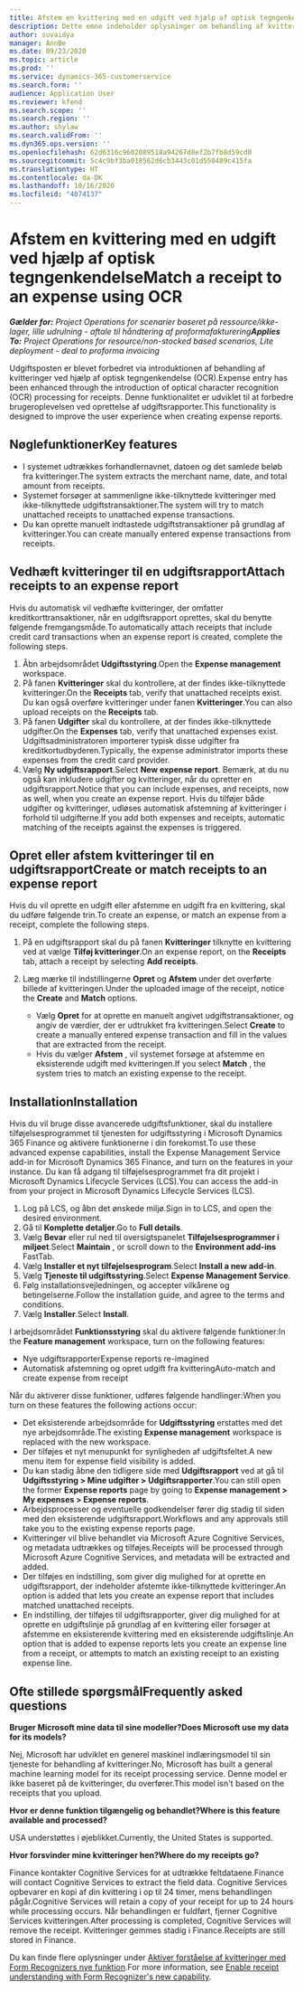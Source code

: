 ```yaml
---
title: Afstem en kvittering med en udgift ved hjælp af optisk tegngenkendelse
description: Dette emne indeholder oplysninger om behandling af kvitteringer ved hjælp af optisk tegngenkendelse (OCR).
author: suvaidya
manager: AnnBe
ms.date: 09/23/2020
ms.topic: article
ms.prod: ''
ms.service: dynamics-365-customerservice
ms.search.form: ''
audience: Application User
ms.reviewer: kfend
ms.search.scope: ''
ms.search.region: ''
ms.author: shylaw
ms.search.validFrom: ''
ms.dyn365.ops.version: ''
ms.openlocfilehash: 62d6316c9602089518a94267d8ef2b7fb8d59cd0
ms.sourcegitcommit: 5c4c9bf3ba018562d6cb3443c01d550489c415fa
ms.translationtype: HT
ms.contentlocale: da-DK
ms.lasthandoff: 10/16/2020
ms.locfileid: "4074137"
---
```

# <a name="match-a-receipt-to-an-expense-using-ocr"></a><span data-ttu-id="80096-103">Afstem en kvittering med en udgift ved hjælp af optisk tegngenkendelse</span><span class="sxs-lookup"><span data-stu-id="80096-103">Match a receipt to an expense using OCR</span></span>

<span data-ttu-id="80096-104">_**Gælder for:** Project Operations for scenarier baseret på ressource/ikke-lager, lille udrulning - aftale til håndtering af proformafakturering_</span><span class="sxs-lookup"><span data-stu-id="80096-104">_**Applies To:** Project Operations for resource/non-stocked based scenarios, Lite deployment - deal to proforma invoicing_</span></span>

<span data-ttu-id="80096-105">Udgiftsposten er blevet forbedret via introduktionen af behandling af kvitteringer ved hjælp af optisk tegngenkendelse (OCR).</span><span class="sxs-lookup"><span data-stu-id="80096-105">Expense entry has been enhanced through the introduction of optical character recognition (OCR) processing for receipts.</span></span> <span data-ttu-id="80096-106">Denne funktionalitet er udviklet til at forbedre brugeroplevelsen ved oprettelse af udgiftsrapporter.</span><span class="sxs-lookup"><span data-stu-id="80096-106">This functionality is designed to improve the user experience when creating expense reports.</span></span>

## <a name="key-features"></a><span data-ttu-id="80096-107">Nøglefunktioner</span><span class="sxs-lookup"><span data-stu-id="80096-107">Key features</span></span>

- <span data-ttu-id="80096-108">I systemet udtrækkes forhandlernavnet, datoen og det samlede beløb fra kvitteringer.</span><span class="sxs-lookup"><span data-stu-id="80096-108">The system extracts the merchant name, date, and total amount from receipts.</span></span>
- <span data-ttu-id="80096-109">Systemet forsøger at sammenligne ikke-tilknyttede kvitteringer med ikke-tilknyttede udgiftstransaktioner.</span><span class="sxs-lookup"><span data-stu-id="80096-109">The system will try to match unattached receipts to unattached expense transactions.</span></span>
- <span data-ttu-id="80096-110">Du kan oprette manuelt indtastede udgiftstransaktioner på grundlag af kvitteringer.</span><span class="sxs-lookup"><span data-stu-id="80096-110">You can create manually entered expense transactions from receipts.</span></span>

## <a name="attach-receipts-to-an-expense-report"></a><span data-ttu-id="80096-111">Vedhæft kvitteringer til en udgiftsrapport</span><span class="sxs-lookup"><span data-stu-id="80096-111">Attach receipts to an expense report</span></span>

<span data-ttu-id="80096-112">Hvis du automatisk vil vedhæfte kvitteringer, der omfatter kreditkorttransaktioner, når en udgiftsrapport oprettes, skal du benytte følgende fremgangsmåde.</span><span class="sxs-lookup"><span data-stu-id="80096-112">To automatically attach receipts that include credit card transactions when an expense report is created, complete the following steps.</span></span>

  1. <span data-ttu-id="80096-113">Åbn arbejdsområdet **Udgiftsstyring**.</span><span class="sxs-lookup"><span data-stu-id="80096-113">Open the **Expense management** workspace.</span></span>
  2. <span data-ttu-id="80096-114">På fanen **Kvitteringer** skal du kontrollere, at der findes ikke-tilknyttede kvitteringer.</span><span class="sxs-lookup"><span data-stu-id="80096-114">On the **Receipts** tab, verify that unattached receipts exist.</span></span> <span data-ttu-id="80096-115">Du kan også overføre kvitteringer under fanen **Kvitteringer**.</span><span class="sxs-lookup"><span data-stu-id="80096-115">You can also upload receipts on the **Receipts** tab.</span></span>
  3. <span data-ttu-id="80096-116">På fanen **Udgifter** skal du kontrollere, at der findes ikke-tilknyttede udgifter.</span><span class="sxs-lookup"><span data-stu-id="80096-116">On the **Expenses** tab, verify that unattached expenses exist.</span></span> <span data-ttu-id="80096-117">Udgiftsadministratoren importerer typisk disse udgifter fra kreditkortudbyderen.</span><span class="sxs-lookup"><span data-stu-id="80096-117">Typically, the expense administrator imports these expenses from the credit card provider.</span></span>
  4. <span data-ttu-id="80096-118">Vælg **Ny udgiftsrapport**.</span><span class="sxs-lookup"><span data-stu-id="80096-118">Select **New expense report**.</span></span> <span data-ttu-id="80096-119">Bemærk, at du nu også kan inkludere udgifter og kvitteringer, når du opretter en udgiftsrapport.</span><span class="sxs-lookup"><span data-stu-id="80096-119">Notice that you can include expenses, and receipts, now as well, when you create an expense report.</span></span> <span data-ttu-id="80096-120">Hvis du tilføjer både udgifter og kvitteringer, udløses automatisk afstemning af kvitteringer i forhold til udgifterne.</span><span class="sxs-lookup"><span data-stu-id="80096-120">If you add both expenses and receipts, automatic matching of the receipts against the expenses is triggered.</span></span>

## <a name="create-or-match-receipts-to-an-expense-report"></a><span data-ttu-id="80096-121">Opret eller afstem kvitteringer til en udgiftsrapport</span><span class="sxs-lookup"><span data-stu-id="80096-121">Create or match receipts to an expense report</span></span>
<span data-ttu-id="80096-122">Hvis du vil oprette en udgift eller afstemme en udgift fra en kvittering, skal du udføre følgende trin.</span><span class="sxs-lookup"><span data-stu-id="80096-122">To create an expense, or match an expense from a receipt, complete the following steps.</span></span>

  1. <span data-ttu-id="80096-123">På en udgiftsrapport skal du på fanen **Kvitteringer** tilknytte en kvittering ved at vælge **Tilføj kvitteringer**.</span><span class="sxs-lookup"><span data-stu-id="80096-123">On an expense report, on the **Receipts** tab, attach a receipt by selecting **Add receipts**.</span></span>
  2. <span data-ttu-id="80096-124">Læg mærke til indstillingerne **Opret** og **Afstem** under det overførte billede af kvitteringen.</span><span class="sxs-lookup"><span data-stu-id="80096-124">Under the uploaded image of the receipt, notice the **Create** and **Match** options.</span></span>

      - <span data-ttu-id="80096-125">Vælg **Opret** for at oprette en manuelt angivet udgiftstransaktioner, og angiv de værdier, der er udtrukket fra kvitteringen.</span><span class="sxs-lookup"><span data-stu-id="80096-125">Select **Create** to create a manually entered expense transaction and fill in the values that are extracted from the receipt.</span></span>
      - <span data-ttu-id="80096-126">Hvis du vælger **Afstem** , vil systemet forsøge at afstemme en eksisterende udgift med kvitteringen.</span><span class="sxs-lookup"><span data-stu-id="80096-126">If you select **Match** , the system tries to match an existing expense to the receipt.</span></span>

## <a name="installation"></a><span data-ttu-id="80096-127">Installation</span><span class="sxs-lookup"><span data-stu-id="80096-127">Installation</span></span>

<span data-ttu-id="80096-128">Hvis du vil bruge disse avancerede udgiftsfunktioner, skal du installere tilføjelsesprogrammet til tjenesten for udgiftsstyring i Microsoft Dynamics 365 Finance og aktivere funktionerne i din forekomst.</span><span class="sxs-lookup"><span data-stu-id="80096-128">To use these advanced expense capabilities, install the Expense Management Service add-in for Microsoft Dynamics 365 Finance, and turn on the features in your instance.</span></span> <span data-ttu-id="80096-129">Du kan få adgang til tilføjelsesprogrammet fra dit projekt i Microsoft Dynamics Lifecycle Services (LCS).</span><span class="sxs-lookup"><span data-stu-id="80096-129">You can access the add-in from your project in Microsoft Dynamics Lifecycle Services (LCS).</span></span>

1. <span data-ttu-id="80096-130">Log på LCS, og åbn det ønskede miljø.</span><span class="sxs-lookup"><span data-stu-id="80096-130">Sign in to LCS, and open the desired environment.</span></span>
2. <span data-ttu-id="80096-131">Gå til **Komplette detaljer**.</span><span class="sxs-lookup"><span data-stu-id="80096-131">Go to **Full details**.</span></span>
3. <span data-ttu-id="80096-132">Vælg **Bevar** eller rul ned til oversigtspanelet **Tilføjelsesprogrammer i miljøet**.</span><span class="sxs-lookup"><span data-stu-id="80096-132">Select **Maintain** , or scroll down to the **Environment add-ins** FastTab.</span></span>
4. <span data-ttu-id="80096-133">Vælg **Installer et nyt tilføjelsesprogram**.</span><span class="sxs-lookup"><span data-stu-id="80096-133">Select **Install a new add-in**.</span></span>
5. <span data-ttu-id="80096-134">Vælg **Tjeneste til udgiftsstyring**.</span><span class="sxs-lookup"><span data-stu-id="80096-134">Select **Expense Management Service**.</span></span>
6. <span data-ttu-id="80096-135">Følg installationsvejledningen, og accepter vilkårene og betingelserne.</span><span class="sxs-lookup"><span data-stu-id="80096-135">Follow the installation guide, and agree to the terms and conditions.</span></span>
7. <span data-ttu-id="80096-136">Vælg **Installer**.</span><span class="sxs-lookup"><span data-stu-id="80096-136">Select **Install**.</span></span>

<span data-ttu-id="80096-137">I arbejdsområdet **Funktionsstyring** skal du aktivere følgende funktioner:</span><span class="sxs-lookup"><span data-stu-id="80096-137">In the **Feature management** workspace, turn on the following features:</span></span>

- <span data-ttu-id="80096-138">Nye udgiftsrapporter</span><span class="sxs-lookup"><span data-stu-id="80096-138">Expense reports re-imagined</span></span>
- <span data-ttu-id="80096-139">Automatisk afstemning og opret udgift fra kvittering</span><span class="sxs-lookup"><span data-stu-id="80096-139">Auto-match and create expense from receipt</span></span>

<span data-ttu-id="80096-140">Når du aktiverer disse funktioner, udføres følgende handlinger:</span><span class="sxs-lookup"><span data-stu-id="80096-140">When you turn on these features the following actions occur:</span></span>

- <span data-ttu-id="80096-141">Det eksisterende arbejdsområde for **Udgiftsstyring** erstattes med det nye arbejdsområde.</span><span class="sxs-lookup"><span data-stu-id="80096-141">The existing **Expense management** workspace is replaced with the new workspace.</span></span>
- <span data-ttu-id="80096-142">Der tilføjes et nyt menupunkt for synligheden af udgiftsfeltet.</span><span class="sxs-lookup"><span data-stu-id="80096-142">A new menu item for expense field visibility is added.</span></span>
- <span data-ttu-id="80096-143">Du kan stadig åbne den tidligere side med **Udgiftsrapport** ved at gå til **Udgiftsstyring > Mine udgifter > Udgiftsrapporter**.</span><span class="sxs-lookup"><span data-stu-id="80096-143">You can still open the former **Expense reports** page by going to **Expense management > My expenses > Expense reports**.</span></span>
- <span data-ttu-id="80096-144">Arbejdsprocesser og eventuelle godkendelser fører dig stadig til siden med den eksisterende udgiftsrapport.</span><span class="sxs-lookup"><span data-stu-id="80096-144">Workflows and any approvals still take you to the existing expense reports page.</span></span>
- <span data-ttu-id="80096-145">Kvitteringer vil blive behandlet via Microsoft Azure Cognitive Services, og metadata udtrækkes og tilføjes.</span><span class="sxs-lookup"><span data-stu-id="80096-145">Receipts will be processed through Microsoft Azure Cognitive Services, and metadata will be extracted and added.</span></span>
- <span data-ttu-id="80096-146">Der tilføjes en indstilling, som giver dig mulighed for at oprette en udgiftsrapport, der indeholder afstemte ikke-tilknyttede kvitteringer.</span><span class="sxs-lookup"><span data-stu-id="80096-146">An option is added that lets you create an expense report that includes matched unattached receipts.</span></span>
- <span data-ttu-id="80096-147">En indstilling, der tilføjes til udgiftsrapporter, giver dig mulighed for at oprette en udgiftslinje på grundlag af en kvittering eller forsøger at afstemme en eksisterende kvittering med en eksisterende udgiftslinje.</span><span class="sxs-lookup"><span data-stu-id="80096-147">An option that is added to expense reports lets you create an expense line from a receipt, or attempts to match an existing receipt to an existing expense line.</span></span>

## <a name="frequently-asked-questions"></a><span data-ttu-id="80096-148">Ofte stillede spørgsmål</span><span class="sxs-lookup"><span data-stu-id="80096-148">Frequently asked questions</span></span>

<span data-ttu-id="80096-149">**Bruger Microsoft mine data til sine modeller?**</span><span class="sxs-lookup"><span data-stu-id="80096-149">**Does Microsoft use my data for its models?**</span></span>

<span data-ttu-id="80096-150">Nej, Microsoft har udviklet en generel maskinel indlæringsmodel til sin tjeneste for behandling af kvitteringer.</span><span class="sxs-lookup"><span data-stu-id="80096-150">No, Microsoft has built a general machine learning model for its receipt processing service.</span></span> <span data-ttu-id="80096-151">Denne model er ikke baseret på de kvitteringer, du overfører.</span><span class="sxs-lookup"><span data-stu-id="80096-151">This model isn't based on the receipts that you upload.</span></span>

<span data-ttu-id="80096-152">**Hvor er denne funktion tilgængelig og behandlet?**</span><span class="sxs-lookup"><span data-stu-id="80096-152">**Where is this feature available and processed?**</span></span>

<span data-ttu-id="80096-153">USA understøttes i øjeblikket.</span><span class="sxs-lookup"><span data-stu-id="80096-153">Currently, the United States is supported.</span></span>

<span data-ttu-id="80096-154">**Hvor forsvinder mine kvitteringer hen?**</span><span class="sxs-lookup"><span data-stu-id="80096-154">**Where do my receipts go?**</span></span>

<span data-ttu-id="80096-155">Finance kontakter Cognitive Services for at udtrække feltdataene.</span><span class="sxs-lookup"><span data-stu-id="80096-155">Finance will contact Cognitive Services to extract the field data.</span></span> <span data-ttu-id="80096-156">Cognitive Services opbevarer en kopi af din kvittering i op til 24 timer, mens behandlingen pågår.</span><span class="sxs-lookup"><span data-stu-id="80096-156">Cognitive Services will retain a copy of your receipt for up to 24 hours while processing occurs.</span></span> <span data-ttu-id="80096-157">Når behandlingen er fuldført, fjerner Cognitive Services kvitteringen.</span><span class="sxs-lookup"><span data-stu-id="80096-157">After processing is completed, Cognitive Services will remove the receipt.</span></span> <span data-ttu-id="80096-158">Kvitteringer gemmes stadig i Finance.</span><span class="sxs-lookup"><span data-stu-id="80096-158">Receipts are still stored in Finance.</span></span>

<span data-ttu-id="80096-159">Du kan finde flere oplysninger under [Aktiver forståelse af kvitteringer med Form Recognizers nye funktion](https://azure.microsoft.com/blog/enable-receipt-understanding-with-form-recognizer-s-new-capability/).</span><span class="sxs-lookup"><span data-stu-id="80096-159">For more information, see [Enable receipt understanding with Form Recognizer's new capability](https://azure.microsoft.com/blog/enable-receipt-understanding-with-form-recognizer-s-new-capability/).</span></span>
